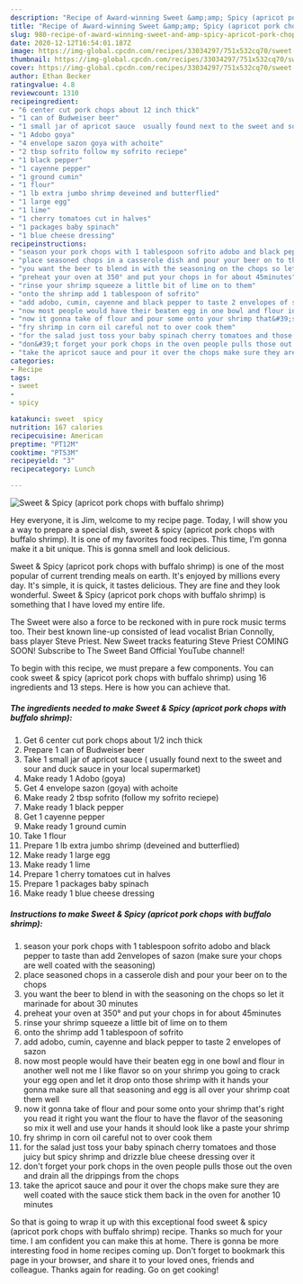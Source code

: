 ```yaml
---
description: "Recipe of Award-winning Sweet &amp;amp; Spicy (apricot pork chops with buffalo shrimp)"
title: "Recipe of Award-winning Sweet &amp;amp; Spicy (apricot pork chops with buffalo shrimp)"
slug: 980-recipe-of-award-winning-sweet-and-amp-spicy-apricot-pork-chops-with-buffalo-shrimp
date: 2020-12-12T16:54:01.187Z
image: https://img-global.cpcdn.com/recipes/33034297/751x532cq70/sweet-spicy-apricot-pork-chops-with-buffalo-shrimp-recipe-main-photo.jpg
thumbnail: https://img-global.cpcdn.com/recipes/33034297/751x532cq70/sweet-spicy-apricot-pork-chops-with-buffalo-shrimp-recipe-main-photo.jpg
cover: https://img-global.cpcdn.com/recipes/33034297/751x532cq70/sweet-spicy-apricot-pork-chops-with-buffalo-shrimp-recipe-main-photo.jpg
author: Ethan Becker
ratingvalue: 4.8
reviewcount: 1310
recipeingredient:
- "6 center cut pork chops about 12 inch thick"
- "1 can of Budweiser beer"
- "1 small jar of apricot sauce  usually found next to the sweet and sour and duck sauce in your local supermarket"
- "1 Adobo goya"
- "4 envelope sazon goya with achoite"
- "2 tbsp sofrito follow my sofrito reciepe"
- "1 black pepper"
- "1 cayenne pepper"
- "1 ground cumin"
- "1 flour"
- "1 lb extra jumbo shrimp deveined and butterflied"
- "1 large egg"
- "1 lime"
- "1 cherry tomatoes cut in halves"
- "1 packages baby spinach"
- "1 blue cheese dressing"
recipeinstructions:
- "season your pork chops with 1 tablespoon sofrito adobo and black pepper to taste than add 2envelopes of sazon (make sure your chops are well coated with the seasoning)"
- "place seasoned chops in a casserole dish and pour your beer on to the chops"
- "you want the beer to blend in with the seasoning on the chops so let it marinade for about 30 minutes"
- "preheat your oven at 350° and put your chops in for about 45minutes"
- "rinse your shrimp squeeze a little bit of lime on to them"
- "onto the shrimp add 1 tablespoon of sofrito"
- "add adobo, cumin, cayenne and black pepper to taste 2 envelopes of sazon"
- "now most people would have their beaten egg in one bowl and flour in another well not me I like flavor so on your shrimp you going to crack your egg open and let it drop onto those shrimp with it hands your gonna make sure all that seasoning and egg is all over your shrimp coat them well"
- "now it gonna take of flour and pour some onto your shrimp that&#39;s right you read it right you want the flour to have the flavor of the seasoning so mix it well and use your hands it should look like a paste your shrimp"
- "fry shrimp in corn oil careful not to over cook them"
- "for the salad just toss your baby spinach cherry tomatoes and those juicy but spicy shrimp and drizzle blue cheese dressing over it"
- "don&#39;t forget your pork chops in the oven people pulls those out the oven and drain all the drippings from the chops"
- "take the apricot sauce and pour it over the chops make sure they are well coated with the sauce stick them back in the oven for another 10 minutes"
categories:
- Recipe
tags:
- sweet
- 
- spicy

katakunci: sweet  spicy 
nutrition: 167 calories
recipecuisine: American
preptime: "PT12M"
cooktime: "PT53M"
recipeyield: "3"
recipecategory: Lunch

---
```



![Sweet &amp; Spicy (apricot pork chops with buffalo shrimp)](https://img-global.cpcdn.com/recipes/33034297/751x532cq70/sweet-spicy-apricot-pork-chops-with-buffalo-shrimp-recipe-main-photo.jpg)

Hey everyone, it is Jim, welcome to my recipe page. Today, I will show you a way to prepare a special dish, sweet &amp; spicy (apricot pork chops with buffalo shrimp). It is one of my favorites food recipes. This time, I'm gonna make it a bit unique. This is gonna smell and look delicious.

Sweet &amp; Spicy (apricot pork chops with buffalo shrimp) is one of the most popular of current trending meals on earth. It's enjoyed by millions every day. It's simple, it is quick, it tastes delicious. They are fine and they look wonderful. Sweet &amp; Spicy (apricot pork chops with buffalo shrimp) is something that I have loved my entire life.

The Sweet were also a force to be reckoned with in pure rock music terms too. Their best known line-up consisted of lead vocalist Brian Connolly, bass player Steve Priest. New Sweet tracks featuring Steve Priest COMING SOON! Subscribe to The Sweet Band Official YouTube channel!


To begin with this recipe, we must prepare a few components. You can cook sweet &amp; spicy (apricot pork chops with buffalo shrimp) using 16 ingredients and 13 steps. Here is how you can achieve that.

<!--inarticleads1-->

##### The ingredients needed to make Sweet &amp; Spicy (apricot pork chops with buffalo shrimp):

1. Get 6 center cut pork chops about 1/2 inch thick
1. Prepare 1 can of Budweiser beer
1. Take 1 small jar of apricot sauce ( usually found next to the sweet and sour and duck sauce in your local supermarket)
1. Make ready 1 Adobo (goya)
1. Get 4 envelope sazon (goya) with achoite
1. Make ready 2 tbsp sofrito (follow my sofrito reciepe)
1. Make ready 1 black pepper
1. Get 1 cayenne pepper
1. Make ready 1 ground cumin
1. Take 1 flour
1. Prepare 1 lb extra jumbo shrimp (deveined and butterflied)
1. Make ready 1 large egg
1. Make ready 1 lime
1. Prepare 1 cherry tomatoes cut in halves
1. Prepare 1 packages baby spinach
1. Make ready 1 blue cheese dressing




<!--inarticleads2-->

##### Instructions to make Sweet &amp; Spicy (apricot pork chops with buffalo shrimp):

1. season your pork chops with 1 tablespoon sofrito adobo and black pepper to taste than add 2envelopes of sazon (make sure your chops are well coated with the seasoning)
1. place seasoned chops in a casserole dish and pour your beer on to the chops
1. you want the beer to blend in with the seasoning on the chops so let it marinade for about 30 minutes
1. preheat your oven at 350° and put your chops in for about 45minutes
1. rinse your shrimp squeeze a little bit of lime on to them
1. onto the shrimp add 1 tablespoon of sofrito
1. add adobo, cumin, cayenne and black pepper to taste 2 envelopes of sazon
1. now most people would have their beaten egg in one bowl and flour in another well not me I like flavor so on your shrimp you going to crack your egg open and let it drop onto those shrimp with it hands your gonna make sure all that seasoning and egg is all over your shrimp coat them well
1. now it gonna take of flour and pour some onto your shrimp that&#39;s right you read it right you want the flour to have the flavor of the seasoning so mix it well and use your hands it should look like a paste your shrimp
1. fry shrimp in corn oil careful not to over cook them
1. for the salad just toss your baby spinach cherry tomatoes and those juicy but spicy shrimp and drizzle blue cheese dressing over it
1. don&#39;t forget your pork chops in the oven people pulls those out the oven and drain all the drippings from the chops
1. take the apricot sauce and pour it over the chops make sure they are well coated with the sauce stick them back in the oven for another 10 minutes




So that is going to wrap it up with this exceptional food sweet &amp; spicy (apricot pork chops with buffalo shrimp) recipe. Thanks so much for your time. I am confident you can make this at home. There is gonna be more interesting food in home recipes coming up. Don't forget to bookmark this page in your browser, and share it to your loved ones, friends and colleague. Thanks again for reading. Go on get cooking!
